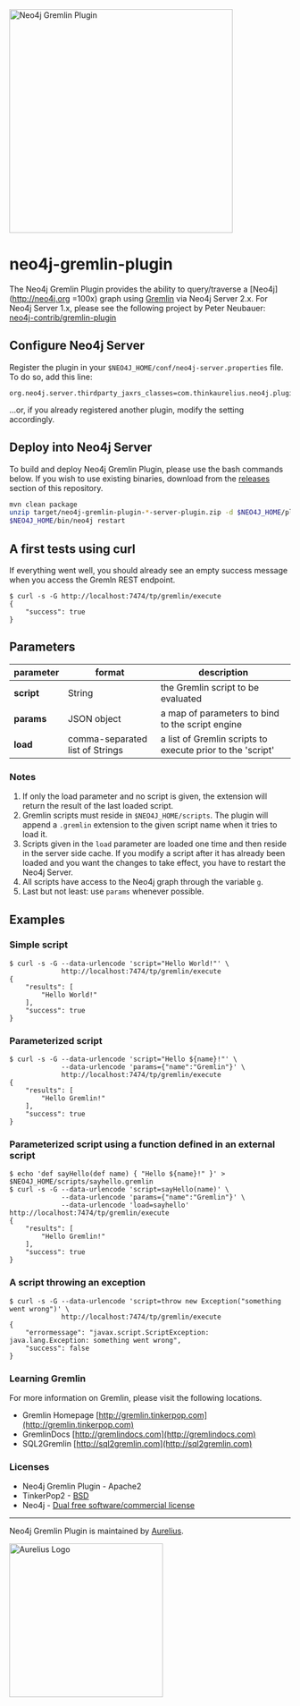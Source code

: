 <img src="https://s3.amazonaws.com/aurelius-assets/neo4j-gremlin.png" alt="Neo4j Gremlin Plugin" width="400" />

neo4j-gremlin-plugin
====================

The Neo4j Gremlin Plugin provides the ability to query/traverse a [Neo4j](http://neo4j.org =100x) graph using [Gremlin](http://gremlin.tinkerpop.com) via Neo4j Server 2.x. For Neo4j Server 1.x, please see the following project by Peter Neubauer: [neo4j-contrib/gremlin-plugin](https://github.com/neo4j-contrib/gremlin-plugin)

## Configure Neo4j Server

Register the plugin in your ```$NEO4J_HOME/conf/neo4j-server.properties``` file. To do so, add this line:

```
org.neo4j.server.thirdparty_jaxrs_classes=com.thinkaurelius.neo4j.plugins=/tp
```

...or, if you already registered another plugin, modify the setting accordingly.

## Deploy into Neo4j Server

To build and deploy Neo4j Gremlin Plugin, please use the bash commands below. If you wish to use existing binaries, download from the [releases](https://github.com/thinkaurelius/neo4j-gremlin-plugin/releases) section of this repository.

```sh
mvn clean package
unzip target/neo4j-gremlin-plugin-*-server-plugin.zip -d $NEO4J_HOME/plugins/gremlin-plugin
$NEO4J_HOME/bin/neo4j restart
```

## A first tests using curl

If everything went well, you should already see an empty success message when you access the Gremln REST endpoint.

```
$ curl -s -G http://localhost:7474/tp/gremlin/execute
{
    "success": true
}
```

## Parameters

| parameter  | format                          | description                                                |
| ---------- | ------------------------------- | ---------------------------------------------------------- |
| **script** | String                          | the Gremlin script to be evaluated                         |
| **params** | JSON object                     | a map of parameters to bind to the script engine           |
| **load**   | comma-separated list of Strings | a list of Gremlin scripts to execute prior to the 'script' |


### Notes

1. If only the load parameter and no script is given, the extension will return the result of the last loaded script.
2. Gremlin scripts must reside in ```$NEO4J_HOME/scripts```. The plugin will append a ```.gremlin``` extension to the given script name when it tries to load it.
3. Scripts given in the ```load``` parameter are loaded one time and then reside in the server side cache. If you modify a script after it has already been loaded and you want the changes to take effect, you have to restart the Neo4j Server.
4. All scripts have access to the Neo4j graph through the variable ```g```.
5. Last but not least: use ```params``` whenever possible.

## Examples

### Simple script

```
$ curl -s -G --data-urlencode 'script="Hello World!"' \
             http://localhost:7474/tp/gremlin/execute
{
    "results": [
        "Hello World!"
    ],
    "success": true
}
```

### Parameterized script

```
$ curl -s -G --data-urlencode 'script="Hello ${name}!"' \
             --data-urlencode 'params={"name":"Gremlin"}' \
             http://localhost:7474/tp/gremlin/execute
{
    "results": [
        "Hello Gremlin!"
    ],
    "success": true
}
```

### Parameterized script using a function defined in an external script

```
$ echo 'def sayHello(def name) { "Hello ${name}!" }' > $NEO4J_HOME/scripts/sayhello.gremlin
$ curl -s -G --data-urlencode 'script=sayHello(name)' \
             --data-urlencode 'params={"name":"Gremlin"}' \
             --data-urlencode 'load=sayhello' http://localhost:7474/tp/gremlin/execute
{
    "results": [
        "Hello Gremlin!"
    ],
    "success": true
}
```

### A script throwing an exception

```
$ curl -s -G --data-urlencode 'script=throw new Exception("something went wrong")' \
             http://localhost:7474/tp/gremlin/execute
{
    "errormessage": "javax.script.ScriptException: java.lang.Exception: something went wrong",
    "success": false
}
```

### Learning Gremlin

For more information on Gremlin, please visit the following locations.
* Gremlin Homepage [http://gremlin.tinkerpop.com](http://gremlin.tinkerpop.com)
* GremlinDocs [http://gremlindocs.com](http://gremlindocs.com)
* SQL2Gremlin [http://sql2gremlin.com](http://sql2gremlin.com)

### Licenses

* Neo4j Gremlin Plugin - Apache2
* TinkerPop2 - [BSD](https://github.com/tinkerpop/gremlin/blob/master/LICENSE.txt)
* Neo4j - [Dual free software/commercial license](http://www.neo4j.org/learn/licensing)

- - -

Neo4j Gremlin Plugin is maintained by [Aurelius](http://thinkaurelius.com).

<a href="http://thinkaurelius.com"><img src="http://thinkaurelius.files.wordpress.com/2014/08/aurelius_logo.png" alt="Aurelius Logo" width="275" /></a>
